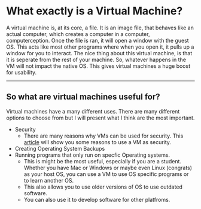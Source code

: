 # What exactly is a Virtual Machine?

A virtual machine is, at its core, a file. It is an image file, that behaves like an actual computer, which creates a computer in a computer, computerception. Once the file is ran, it will open a window with the guest OS. This acts like most other programs where when you open it, it pulls up a window for you to interact. The nice thing about this virtual machine, is that it is seperate from the rest of your machine. So, whatever happens in the VM will not impact the native OS. This gives virtual machines a huge boost for usability. 

---

## So what are virtual machines useful for?

Virtual machines have a many different uses. There are many different options to choose from but I will present what I think are the most important. 
* Security 
  * There are many reasons why VMs can be used for security. This [article](https://blog.mailfence.com/virtual-machine/) will show you some reasons to use a VM as security. 
* Creating Operating System Backups
* Running programs that only run on specfic Operating systems.
  * This is might be the most useful, especially if you are a student. Whether you have Mac or Windows or maybe even Linux (congrats) as your host OS, you can use a VM to use OS specific programs or to learn another OS. 
  * This also allows you to use older versions of OS to use outdated software. 
  * You can also use it to develop software for other platfroms.
